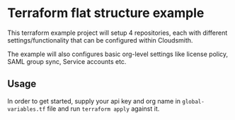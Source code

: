 # Terraform flat structure example

This terraform example project will setup 4 repositories, each with different settings/functionality that can be configured within Cloudsmith.

The example will also configures basic org-level settings like license policy, SAML group sync, Service accounts etc.

## Usage

In order to get started, supply your api key and org name in `global-variables.tf` file and run `terraform apply` against it.
